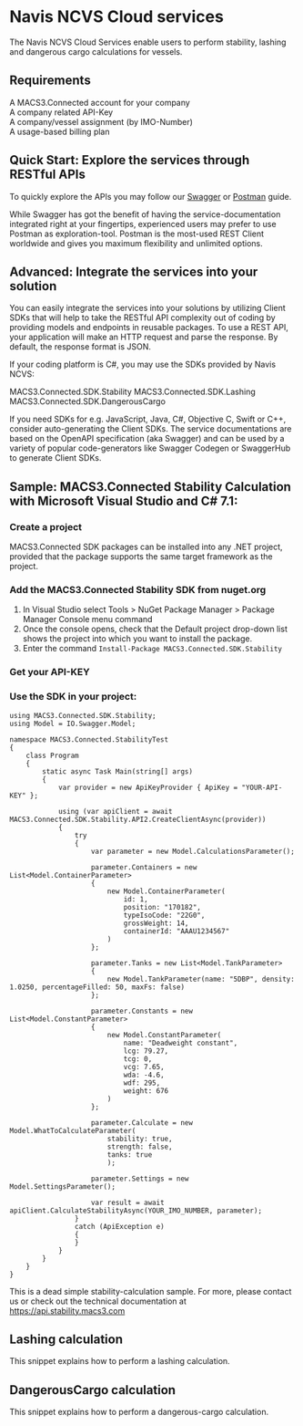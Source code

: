 # Navis NCVS Cloud services

The Navis NCVS Cloud Services enable users to perform stability, lashing and dangerous cargo calculations for vessels.

## Requirements

A MACS3.Connected account for your company  
A company related API-Key  
A company/vessel assignment (by IMO-Number)  
A usage-based billing plan  

## Quick Start: Explore the services through RESTful APIs

To quickly explore the APIs you may follow our [Swagger](swagger.md) or [Postman](postman.md) guide.

While Swagger has got the benefit of having the service-documentation integrated right at your fingertips, experienced users may prefer to use Postman as exploration-tool. Postman is the most-used REST Client worldwide and gives you maximum flexibility and unlimited options.

## Advanced: Integrate the services into your solution

You can easily integrate the services into your solutions by utilizing Client SDKs that will help to take the RESTful API complexity out of coding by providing models and endpoints in reusable packages. To use a REST API, your application will make an HTTP request and parse the response. By default, the response format is JSON.
 
If your coding platform is C#, you may use the SDKs provided by Navis NCVS:
 
MACS3.Connected.SDK.Stability
MACS3.Connected.SDK.Lashing
MACS3.Connected.SDK.DangerousCargo
 
If you need SDKs for e.g. JavaScript, Java, C#, Objective C, Swift or C++, consider auto-generating the Client SDKs. The service documentations are based on the OpenAPI specification (aka Swagger) and can be used by a variety of popular code-generators like Swagger Codegen or SwaggerHub to generate Client SDKs.

## Sample: MACS3.Connected Stability Calculation with Microsoft Visual Studio and C# 7.1:

### Create a project
MACS3.Connected SDK packages can be installed into any .NET project, provided that the package supports the same target framework as the project.

### Add the MACS3.Connected Stability SDK from nuget.org
1. In Visual Studio select Tools > NuGet Package Manager > Package Manager Console menu command
2. Once the console opens, check that the Default project drop-down list shows the project into which you want to install the package.
3. Enter the command ```Install-Package MACS3.Connected.SDK.Stability```

### Get your API-KEY

### Use the SDK in your project:
```
using MACS3.Connected.SDK.Stability;
using Model = IO.Swagger.Model;

namespace MACS3.Connected.StabilityTest
{
    class Program
    {
        static async Task Main(string[] args)
        {
            var provider = new ApiKeyProvider { ApiKey = "YOUR-API-KEY" };
            
            using (var apiClient = await MACS3.Connected.SDK.Stability.API2.CreateClientAsync(provider))
            {
                try
                {
                    var parameter = new Model.CalculationsParameter();

                    parameter.Containers = new List<Model.ContainerParameter>
                    {
                        new Model.ContainerParameter(
                            id: 1,
                            position: "170182",
                            typeIsoCode: "22G0",
                            grossWeight: 14,
                            containerId: "AAAU1234567"
                        )
                    };

                    parameter.Tanks = new List<Model.TankParameter>
                    {
                        new Model.TankParameter(name: "5DBP", density: 1.0250, percentageFilled: 50, maxFs: false)
                    };

                    parameter.Constants = new List<Model.ConstantParameter>
                    {
                        new Model.ConstantParameter(
                            name: "Deadweight constant",
                            lcg: 79.27,
                            tcg: 0,
                            vcg: 7.65,
                            wda: -4.6,
                            wdf: 295,
                            weight: 676
                        )
                    };

                    parameter.Calculate = new Model.WhatToCalculateParameter(
                        stability: true,
                        strength: false,
                        tanks: true
                        );

                    parameter.Settings = new Model.SettingsParameter();

                    var result = await apiClient.CalculateStabilityAsync(YOUR_IMO_NUMBER, parameter);
                }
                catch (ApiException e)
                {
                }
            }
        }
    }
}
```

This is a dead simple stability-calculation sample. For more, please contact us or check out the technical documentation at https://api.stability.macs3.com

## Lashing calculation
This snippet explains how to perform a lashing calculation.

## DangerousCargo calculation
This snippet explains how to perform a dangerous-cargo calculation.
